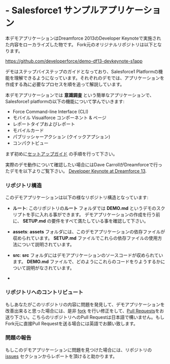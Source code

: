 #  - Salesforce1 サンプルアプリケーション #

本デモアプリケーションはDreamforce 2013のDeveloper Keynoteで実施された内容をローカライズした物です。
Fork元のオリジナルリポジトリは以下となります。

https://github.com/developerforce/demo-df13-devkeynote-s1app


デモはステップバイステップのガイドとなっており、Salesforce1 Platformの機能を理解できるようになっています。それぞれのデモでは、アプリケーションを作成する為に必要なプロセスを順を追って解説しています。

本デモアプリケーションでは **意識調査** という簡単なアプリケーションで、Salesforce1 platformの以下の機能について学んでいきます:

- Force Command-line Interface (CLI)
- モバイル Visualforce コンポーネント & ページ
- レポートタイプおよびレポート
- モバイルカード
- パブリッシャーアクション (クイックアプション)
- コンパクトビュー

まず初めに[セットアップガイド](https://github.com/developerforce/demo-df13-devkeynote-s1app/blob/master/SETUP.md) の手順を行って下さい。

実際のデモ動作について確認したい場合にはDave CarrollがDreamforceで行ったデモを以下よりご覧下さい。
[Developer Keynote at Dreamforce 13](http://www.youtube.com/watch?v=KELBWQIVcfk&list=PLScnZWsj0lrRCMuciE0La1_iKtCPt4Kka).

### リポジトリ構造 ###

このデモアプリケーションは以下の様なリポジトリ構造となっています:

- **ルート**: このリポジトリの**ルート** フォルダでは **DEMO.md** というデモのスクリプトを手に入れる事ができます。  デモアプリケーションの作成を行う前に、 **SETUP.md** の要件をすべて満たしている事を確認して下さい。

- **assets**:  **assets** フォルダには、このデモアプリケーションの依存ファイルが収められています。 **SETUP.md** ファイルでこれらの依存ファイルの使用方法について説明されています。

- **src**: **src** フォルダにはデモアプリケーションのソースコードが収められています。 **DEMO.md** ファイルで、どのようにこれらのコードをりようするかについて説明がなされています。
- 

### リポジトリへのコントリビュート ###

もしあなたがこのリポジトリの内容に問題を発見して、デモアプリケーションを改善出来ると思った場合には、是非 [fork](http://help.github.com/fork-a-repo/) を行い修正をして、[Pull Requests](http://help.github.com/send-pull-requests/)をお送り下さい。こちらのリポジトリへのPull Requestは日本語で構いません。もしFork元に直接Pull Requestを送る場合には英語でお願い致します。


### 問題の報告 ###

もしこのデモアプリケーションに問題を見つけた場合には、リポジトリの [issues](https://github.com/developerforce/demo-s1app-jp/issues) セクションからレポートを頂けると助かります。
